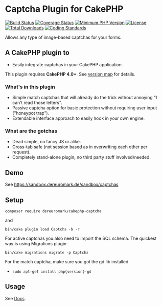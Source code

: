 # Captcha Plugin for CakePHP
[![Build Status](https://api.travis-ci.com/dereuromark/cakephp-captcha.svg)](https://travis-ci.com/dereuromark/cakephp-captcha)
[![Coverage Status](https://codecov.io/gh/dereuromark/cakephp-captcha/branch/master/graph/badge.svg)](https://codecov.io/gh/dereuromark/cakephp-captcha)
[![Minimum PHP Version](https://img.shields.io/badge/php-%3E%3D%207.2-8892BF.svg)](https://php.net/)
[![License](https://poser.pugx.org/dereuromark/cakephp-captcha/license)](https://packagist.org/packages/dereuromark/cakephp-captcha)
[![Total Downloads](https://poser.pugx.org/dereuromark/cakephp-captcha/d/total.svg)](https://packagist.org/packages/dereuromark/cakephp-captcha)
[![Coding Standards](https://img.shields.io/badge/cs-PSR--2--R-yellow.svg)](https://github.com/php-fig-rectified/fig-rectified-standards)

Allows any type of image-based captchas for your forms.

## A CakePHP plugin to
- Easily integrate captchas in your CakePHP application.

This plugin requires **CakePHP 4.0+**. See [version map](https://github.com/dereuromark/cakephp-captcha/wiki#cakephp-version-map) for details.

### What's in this plugin
- Simple match captchas that will already do the trick without annoying "I can't read those letters".
- Passive captcha option for basic protection without requiring user input ("honeypot trap").
- Extendable interface approach to easily hook in your own engine.

### What are the gotchas
- Dead simple, no fancy JS or alike.
- Cross-tab safe (not session based as in overwriting each other per request).
- Completely stand-alone plugin, no third party stuff involved/needed.

## Demo
See https://sandbox.dereuromark.de/sandbox/captchas

## Setup
```
composer require dereuromark/cakephp-captcha
```
and
```
bin/cake plugin load Captcha -b -r
```

For active captchas you also need to import the SQL schema.
The quickest way is using Migrations plugin:
```
bin/cake migrations migrate -p Captcha
```

For the match captcha, make sure you got the gd lib installed:
- `sudo apt-get install php{version}-gd`

## Usage
See [Docs](docs/).

